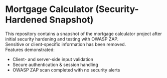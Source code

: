 # Mortgage Calculator (Security-Hardened Snapshot)

This repository contains a snapshot of the mortgage calculator project after initial security hardening and testing with OWASP ZAP.  
Sensitive or client-specific information has been removed.  
Features demonstrated:
- Client- and server-side input validation
- Secure authentication & session handling
- OWASP ZAP scan completed with no security alerts
